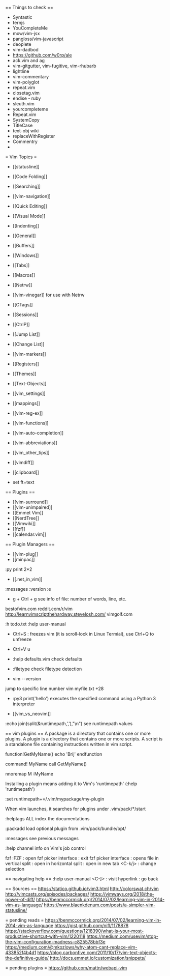 == Things to check ==
* Syntastic
* ternjs
* YouCompleteMe
* mxw/vim-jsx
* pangloss/vim-javascript
* deoplete
* vim-dadbod
* https://github.com/w0rp/ale
* ack.vim and ag
* vim-gitgutter, vim-fugitive, vim-rhubarb
* lightline
* vim-commentary
* vim-polyglot
* repeat.vim
* closetag.vim
* endise - ruby
* sleuth.vim
* yourcompleteme
* Repeat.vim
* SystemCopy
* TitleCase
* text-obj wiki
* replaceWithRegister
* Commentry
*

= Vim Topics =
* [[statusline]]
* [[Code Folding]]
* [[Searching]]
* [[vim-navigation]]
* [[Quick Editing]]
* [[Visual Mode]]
* [[Indenting]]
* [[General]]
* [[Buffers]]
* [[Windows]]
* [[Tabs]]
* [[Macros]]
* [[Netrw]]
* [[vim-vinegar]] for use with Netrw
* [[CTags]]
* [[Sessions]]
* [[CtrlP]]
* [[Jump List]]
* [[Change List]]
* [[vim-markers]]
* [[Registers]]
* [[Themes]]
* [[Text-Objects]]
* [[vim_settings]]
* [[mappings]]
* [[vim-reg-ex]]
* [[vim-functions]]
* [[vim-auto-completion]]
* [[vim-abbreviations]]
* [[vim_other_tips]]
* [[vimdiff]]
* [[clipboard]]

* set ft=text

== Plugins ==
* [[vim-surround]]
* [[vim-unimpaired]]
* [[Emmet Vim]]
* [[NerdTree]]
* [[Vimwiki]]
* [[fzf]]
* [[calendar.vim]]

== Plugin Managers ==
* [[vim-plug]]
* [[minpac]]


:py print 2*2


* [[.net_in_vim]]

:messages
:version
:e
* g + Ctrl + g
see info of file: number of words, line, etc.

bestofvim.com
reddit.com/r/vim
http://learnvimscriptthehardway.stevelosh.com/
vimgolf.com

:h todo.txt
:help user-manual

* Ctrl+S : freezes vim (it is scroll-lock in Linux Termial), use Ctrl+Q to unfreeze
* Ctrl+V u <FA unicode number >

* :help defaults.vim
check defaults
* :filetype
check filetype detection
* vim --version

jump to specific line number
vim myfile.txt +28

* :py3 print('hello')
executes the specified command using a Python 3 interpreter

* [[vim_vs_neovim]]

:echo join(split(&runtimepath,','),"\n")
see runtimepath values

== vim plugins ==
A package is a directory that contains one or more plugins.
A plugin is a directory that contains one or more scripts.
A script is a standalone file containing instructions written in vim script.


function!GetMyName()
  echo 'Brij'
endfunction

command! MyName call GetMyName()

nnoremap M :MyName<CR>


Installing a plugin means adding it to Vim's 'runtimepath' (:help 'runtimepath')

:set runtimepath+=/.vim/mypackage/my-plugin

When vim launches, it searches for plugins under .vim/pack/*/start


:helptags ALL
index the documentations

:packadd <plugin-name>
load optional plugin from .vim/pack/bundle/opt/<plugin-name>


:messages
see previous messages


:help channel
info on Vim's job control



fzf
:FZF : open fzf picker interface
<C-c> : exit fzf picker interface
<C-v> : opens file in vertical split
<C-x> : open in horizontal split
<C-t> : open in new tab
<C-k/j> : change selection

== navigating help ==
:help user-manual
<C-]> : visit hyperlink
<C-o> : go back


== Sources ==
https://statico.github.io/vim3.html
http://colorswat.ch/vim
http://vimcasts.org/episodes/packages/
https://vimways.org/2018/the-power-of-diff/
https://benmccormick.org/2014/07/02/learning-vim-in-2014-vim-as-language/
https://www.blaenkdenum.com/posts/a-simpler-vim-statusline/


= pending reads =
https://benmccormick.org/2014/07/02/learning-vim-in-2014-vim-as-language
https://gist.github.com/nifl/1178878
https://stackoverflow.com/questions/1218390/what-is-your-most-productive-shortcut-with-vim/1220118
https://medium.com/usevim/stop-the-vim-configuration-madness-c825578bbf3e
https://medium.com/@mkozlows/why-atom-cant-replace-vim-433852f4b4d1
https://blog.carbonfive.com/2011/10/17/vim-text-objects-the-definitive-guide/
http://docs.emmet.io/customization/snippets/

= pending plugins =
https://github.com/mattn/webapi-vim
